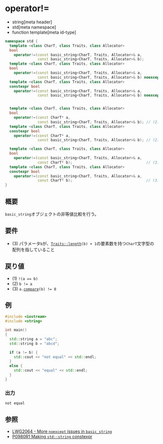 # operator!=
* string[meta header]
* std[meta namespace]
* function template[meta id-type]

```cpp
namespace std {
  template <class CharT, class Traits, class Allocator>
  bool
    operator!=(const basic_string<CharT, Traits, Allocator>& a,
               const basic_string<CharT, Traits, Allocator>& b);          // (1) C++03
  template <class CharT, class Traits, class Allocator>
  bool
    operator!=(const basic_string<CharT, Traits, Allocator>& a,
               const basic_string<CharT, Traits, Allocator>& b) noexcept; // (1) C++14
  template <class CharT, class Traits, class Allocator>
  constexpr bool
    operator!=(const basic_string<CharT, Traits, Allocator>& a,
               const basic_string<CharT, Traits, Allocator>& b) noexcept; // (1) C++20


  template <class CharT, class Traits, class Allocator>
  bool
    operator!=(const CharT* a,
               const basic_string<CharT, Traits, Allocator>& b); // (2) C++03
  template <class CharT, class Traits, class Allocator>
  constexpr bool
    operator!=(const CharT* a,
               const basic_string<CharT, Traits, Allocator>& b); // (2) C++20

  template <class CharT, class Traits, class Allocator>
  bool
    operator!=(const basic_string<CharT, Traits, Allocator>& a,
               const CharT* b);                                  // (3) C++03
  template <class CharT, class Traits, class Allocator>
  constexpr bool
    operator!=(const basic_string<CharT, Traits, Allocator>& a,
               const CharT* b);                                  // (3) C++20
}
```

## 概要
`basic_string`オブジェクトの非等値比較を行う。


## 要件
- (3) パラメータ`b`が、[`Traits::length`](/reference/string/char_traits/length.md)`(b) + 1`の要素数を持つ`CharT`文字型の配列を指していること


## 戻り値
- (1) `!(a == b)`
- (2) `b != a`
- (3) `a.`[`compare`](compare.md)`(b) != 0`


## 例
```cpp example
#include <iostream>
#include <string>

int main()
{
  std::string a = "abc";
  std::string b = "abcd";

  if (a != b) {
    std::cout << "not equal" << std::endl;
  }
  else {
    std::cout << "equal" << std::endl;
  }
}
```

### 出力
```
not equal
```

## 参照
- [LWG2064 - More `noexcept` issues in `basic_string`](https://wg21.cmeerw.net/lwg/issue2064)
- [P0980R1 Making `std::string` constexpr](https://www.open-std.org/jtc1/sc22/wg21/docs/papers/2019/p0980r1.pdf)
